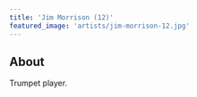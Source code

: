 ```yaml
---
title: 'Jim Morrison (12)'
featured_image: 'artists/jim-morrison-12.jpg'
---
```


## About

Trumpet player.
